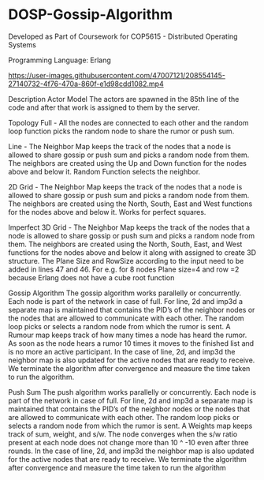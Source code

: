 # DOSP-Gossip-Algorithm
Developed as Part of Coursework for COP5615 - Distributed Operating Systems

Programming Language: Erlang

https://user-images.githubusercontent.com/47007121/208554145-27140732-4f76-470a-860f-e1d98cdd1082.mp4

Description
Actor Model
The actors are spawned in the 85th line of the code and after that work is assigned to them by the server.

Topology
Full - All the nodes are connected to each other and the random loop function picks the random node to share the rumor or push sum.

Line - The Neighbor Map keeps the track of the nodes that a node is allowed to share gossip or push sum and picks a random node from them. The neighbors are created using the Up and Down function for the nodes above and below it. Random Function selects the neighbor.

2D Grid -  The Neighbor Map keeps the track of the nodes that a node is allowed to share gossip or push sum and picks a random node from them. The neighbors are created using the North, South, East and West functions for the nodes above and below it. Works for perfect squares. 

Imperfect 3D Grid - The Neighbor Map keeps the track of the nodes that a node is allowed to share gossip or push sum and picks a random node from them. The neighbors are created using the North, South, East, and West functions for the nodes above and below it along with assigned to create 3D structure. The Plane Size and RowSize according to the input need to be added in lines 47 and 46. For e.g. for 8 nodes Plane size=4 and row =2 because Erlang does not have a cube root function 

Gossip Algorithm
The gossip algorithm works parallelly or concurrently. Each node is part of the network in case of full. For line, 2d and imp3d a separate map is maintained that contains the PID’s of the neighbor nodes or the nodes that are allowed to communicate with each other. The random loop picks or selects a random node from which the rumor is sent. A Rumour map keeps track of how many times a node has heard the rumor. As soon as the node hears a rumor 10 times it moves to the finished list and is no more an active participant. In the case of line, 2d, and imp3d the neighbor map is also updated for the active nodes that are ready to receive. We terminate the algorithm after convergence and measure the time taken to run the algorithm.

Push Sum
The push algorithm works parallelly or concurrently. Each node is part of the network in case of full. For line, 2d and imp3d a separate map is maintained that contains the PID’s of the neighbor nodes or the nodes that are allowed to communicate with each other. The random loop picks or selects a random node from which the rumor is sent. A Weights map keeps track of sum, weight, and s/w. The node converges when the s/w ratio present at each node does not change more than 10 ^ -10 even after three rounds. In the case of line, 2d, and imp3d the neighbor map is also updated for the active nodes that are ready to receive. We terminate the algorithm after convergence and measure the time taken to run the algorithm

